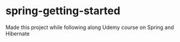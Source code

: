 # spring-getting-started
Made this project while following along Udemy course on Spring and Hibernate
